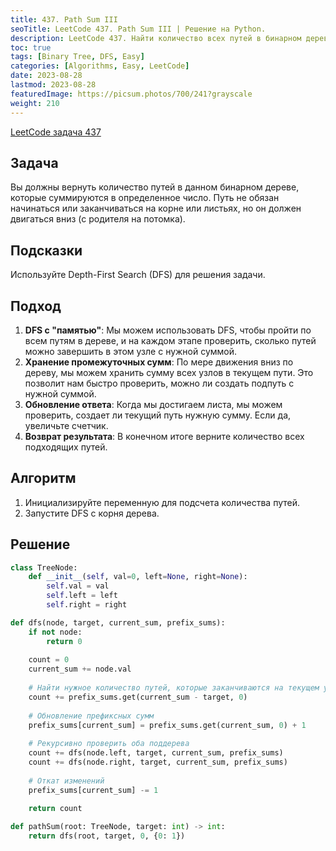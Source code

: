 ```yaml
---
title: 437. Path Sum III
seoTitle: LeetCode 437. Path Sum III | Решение на Python.
description: LeetCode 437. Найти количество всех путей в бинарном дереве, которые суммируются в определенное число. Разбор задачи.
toc: true
tags: [Binary Tree, DFS, Easy]
categories: [Algorithms, Easy, LeetCode]
date: 2023-08-28
lastmod: 2023-08-28
featuredImage: https://picsum.photos/700/241?grayscale
weight: 210
---
```


[LeetCode задача 437](<https://leetcode.com/problems/path-sum-iii/>)

## Задача

Вы должны вернуть количество путей в данном бинарном дереве, которые суммируются в определенное число. Путь не обязан начинаться или заканчиваться на корне или листьях, но он должен двигаться вниз (с родителя на потомка).

## Подсказки

Используйте Depth-First Search (DFS) для решения задачи.

## Подход

1. **DFS с "памятью"**: Мы можем использовать DFS, чтобы пройти по всем путям в дереве, и на каждом этапе проверить, сколько путей можно завершить в этом узле с нужной суммой.
2. **Хранение промежуточных сумм**: По мере движения вниз по дереву, мы можем хранить сумму всех узлов в текущем пути. Это позволит нам быстро проверить, можно ли создать подпуть с нужной суммой.
3. **Обновление ответа**: Когда мы достигаем листа, мы можем проверить, создает ли текущий путь нужную сумму. Если да, увеличьте счетчик.
4. **Возврат результата**: В конечном итоге верните количество всех подходящих путей.

## Алгоритм

1. Инициализируйте переменную для подсчета количества путей.
2. Запустите DFS с корня дерева.

## Решение

```python
class TreeNode:
    def __init__(self, val=0, left=None, right=None):
        self.val = val
        self.left = left
        self.right = right

def dfs(node, target, current_sum, prefix_sums):
    if not node:
        return 0
    
    count = 0
    current_sum += node.val
    
    # Найти нужное количество путей, которые заканчиваются на текущем узле
    count += prefix_sums.get(current_sum - target, 0)
    
    # Обновление префиксных сумм
    prefix_sums[current_sum] = prefix_sums.get(current_sum, 0) + 1
    
    # Рекурсивно проверить оба поддерева
    count += dfs(node.left, target, current_sum, prefix_sums)
    count += dfs(node.right, target, current_sum, prefix_sums)
    
    # Откат изменений
    prefix_sums[current_sum] -= 1
    
    return count

def pathSum(root: TreeNode, target: int) -> int:
    return dfs(root, target, 0, {0: 1})
```
